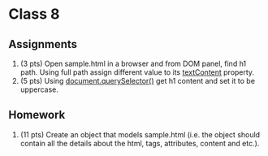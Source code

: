 # Class 8

## Assignments

1. (3 pts) Open sample.html in a browser and from DOM panel, find h1 path. Using full path assign different value to its [textContent](https://developer.mozilla.org/en-US/docs/Web/API/Node/textContent) property.
2. (5 pts) Using [document.querySelector()](https://developer.mozilla.org/en-US/docs/Web/API/Document/querySelector) get h1 content and set it to be uppercase.

## Homework

1. (11 pts) Create an object that models sample.html (i.e. the object should contain all the details about the html, tags, attributes, content and etc.).
